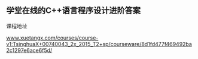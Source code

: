 
## 学堂在线的C++语言程序设计进阶答案

课程地址 

www.xuetangx.com/courses/course-v1:TsinghuaX+00740043_2x_2015_T2+sp/courseware/8d1fd477f469492ba2c1297e6ace6f5d/
